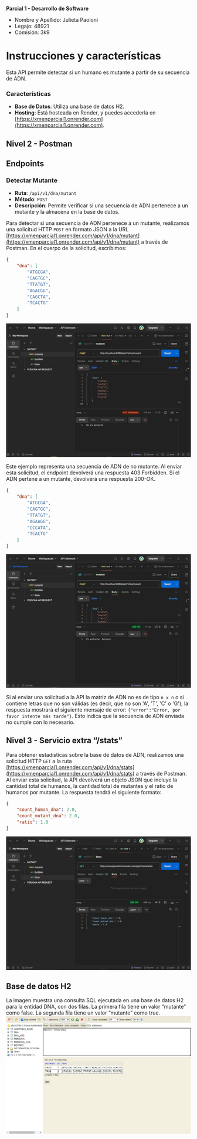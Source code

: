 **Parcial 1 - Desarrollo de Software**

- Nombre y Apellido: Julieta Paoloni
- Legajo: 48921
- Comisión: 3k9

# Instrucciones y características

Esta API permite detectar si un humano es mutante a partir de su secuencia de ADN.

### Características
- **Base de Datos**: Utiliza una base de datos H2.
- **Hosting**: Está hosteada en Render, y puedes accederla en [https://xmenparcial1.onrender.com](https://xmenparcial1.onrender.com).
  
## Nivel 2 - Postman
## Endpoints

### Detectar Mutante
- **Ruta**: `/api/v1/dna/mutant`
- **Método**: `POST`
- **Descripción**: Permite verificar si una secuencia de ADN pertenece a un mutante y la almacena en la base de datos.

Para detectar si una secuencia de ADN pertenece a un mutante, realizamos una solicitud HTTP `POST` en formato JSON a la URL [https://xmenparcial1.onrender.com/api/v1/dna/mutant](https://xmenparcial1.onrender.com/api/v1/dna/mutant) a través de Postman. En el cuerpo de la solicitud, escribimos:

```json
{
    "dna": [
        "ATGCGA",
        "CAGTGC",
        "TTATGT",
        "AGACGG",
        "CAGCTA",
        "TCACTG"
    ]
}
```
 ![Postman](https://github.com/JulietaPaoloni/XMENS/blob/main/postman%20400.jfif)
 
Este ejemplo representa una secuencia de ADN de no mutante. Al enviar esta solicitud, el endpoint devolverá una respuesta 403 Forbidden. Si el ADN pertene a un mutante, devolverá una respuesta 200-OK.
```json
{
    "dna": [
        "ATGCGA",
        "CAGTGC",
        "TTATGT",
        "AGAAGG",
        "CCCATA",
        "TCACTG"
    ]
}
```
 ![Postman](https://github.com/JulietaPaoloni/XMENS/blob/main/postman%20200.jpeg)

Si al enviar una solicitud a la API la matriz de ADN no es de tipo `n x n` o si contiene letras que no son válidas (es decir, que no son 'A', 'T', 'C' o 'G'), la respuesta mostrará el siguiente mensaje de error: `{"error":"Error, por favor intente más tarde"}`.
Esto indica que la secuencia de ADN enviada no cumple con lo necesario.


## Nivel 3 - Servicio extra “/stats” 
Para obtener estadísticas sobre la base de datos de ADN, realizamos una solicitud HTTP `GET` a la ruta [https://xmenparcial1.onrender.com/api/v1/dna/stats](https://xmenparcial1.onrender.com/api/v1/dna/stats) a través de Postman. Al enviar esta solicitud, la API devolverá un objeto JSON que incluye la cantidad total de humanos, la cantidad total de mutantes y el ratio de humanos por mutante. La respuesta tendrá el siguiente formato:

```json
{
    "count_human_dna": 2.0,
    "count_mutant_dna": 2.0,
    "ratio": 1.0
}
```

![Postman](https://github.com/JulietaPaoloni/XMENS/blob/main/stats.PNG)

## Base de datos H2

La imagen muestra una consulta SQL ejecutada en una base de datos H2 para la entidad DNA,
con dos filas. La primera fila tiene un valor “mutante” como false. La segunda fila tiene un valor “mutante” como true.
![H2](https://github.com/JulietaPaoloni/XMENS/blob/main/h2.jfif)















 
